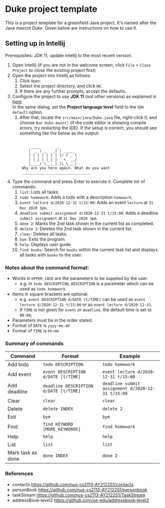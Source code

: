 # Duke project template

This is a project template for a greenfield Java project. It's named after the Java mascot _Duke_. Given below are instructions on how to use it.

## Setting up in Intellij

Prerequisites: JDK 11, update Intellij to the most recent version.

1. Open Intellij (if you are not in the welcome screen, click `File` > `Close Project` to close the existing project first)
2. Open the project into Intellij as follows:
    1. Click `Open`.
    1. Select the project directory, and click `OK`.
    1. If there are any further prompts, accept the defaults.
3. Configure the project to use **JDK 11** (not other versions) as explained in [here](https://www.jetbrains.com/help/idea/sdk.html#set-up-jdk).<br>
   In the same dialog, set the **Project language level** field to the `SDK default` option.
    1. After that, locate the `src/main/java/Duke.java` file, right-click it, and choose `Run Duke.main()` (if the code editor is showing compile errors, try restarting the IDE). If the setup is correct, you should see something like the below as the output:
       ```
    
            ____        _        
           |  _ \ _   _| | _____ 
           | | | | | | | |/ / _ \
           | |_| | |_| |   <  __/
           |____/ \__,_|_|\_\___|
        Why are you here again. What do you want
        _______________________________
4. Type the command and press Enter to execute it. Complete list of commands:
    1. `list`: Lists all tasks.
    2. `todo homework`: Adds a todo with a description `homework`.
    3. `event lecture d/2020-12-31 t/15:00`: Adds an event `lecture` at `31 Dec 2020 3pm`.
    4. `deadline submit assignment d/2020-12-31 t/15:00`: Adds a deadline `submit assignment` at `31 Dec 2020 3pm`.
    5. `done 2`: Marks the 2nd task shown in the current list as completed.
    6. `delete 2`: Deletes the 2nd task shown in the current list.
    7. `clear`: Deletes all tasks.
    8. `bye`: Exits the program.
    9. `help`: Displays user guide
    10. `find books`: Search for `books` within the current task list and displays all tasks with `books` to the user.

### Notes about the command format:
- Words in `UPPER_CASE` are the parameters to be supplied by the user.
    - e.g. in `todo DESCRIPTION`, `DESCRIPTION` is a parameter which can be used as `todo homework`.
- Items in square brackets are optional.
    - e.g. `event DESCRIPTION d/DATE [t/TIME]` can be used as `event lecture d/2020-12-31 t/15:00` or as `event lecture d/2020-12-31`.
    - If `TIME` is not given for `event` or `deadline`, the default time is set to `00:00`;
- Parameters must be in the order stated.
- Format of `DATE` is `yyyy-mm-dd`
- Format of `TIME` is `hh:mm`

### Summary of commands
| **Command**      | **Format**                             | **Example**                                       |
|------------------|----------------------------------------|---------------------------------------------------|
| Add todo         | `todo DESCRIPTION`                     | `todo homework`                                   |
| Add event        | `event DESCRIPTION d/DATE [t/TIME]`    | `event lecture d/2020-12-31 t/15:00`              |
| Add deadline     | `deadline DESCRIPTION d/DATE [t/TIME]` | `deadline submit assignment d/2020-12-31 t/15:00` |
| Clear            | `clear`                                | `clear`                                           |
| Delete           | `delete INDEX`                         | `delete 2`                                        |
| Exit             | `bye`                                  | `bye`                                             |
| Find             | `find KEYWORD [MORE_KEYWORDS]`         | `find homework`                                   |
| Help             | `help`                                 | `help`                                            |
| List             | `list`                                 | `list`                                            |
| Mark task as done| `done INDEX`                           | `done 2`                                          |

### References
- contacts https://github.com/nus-cs2113-AY2122S1/contacts
- personBook https://github.com/nus-cs2113-AY2122S1/personbook
- taskStream https://github.com/nus-cs2113-AY2122S1/TaskStream
- addressBook-level2 https://github.com/se-edu/addressbook-level2